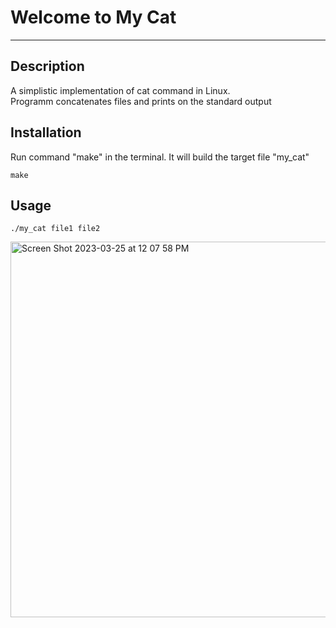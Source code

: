 # Welcome to My Cat
***

## Description
A simplistic implementation of cat command in Linux.  
Programm concatenates files and prints on the standard output 

## Installation
Run command "make" in the terminal. It will build the target file "my_cat"
```
make
```
## Usage
```
./my_cat file1 file2
```
<img width="601" alt="Screen Shot 2023-03-25 at 12 07 58 PM" src="https://user-images.githubusercontent.com/84927906/227728717-8703957a-ec13-47c9-b5f6-2489d1f13722.png">
